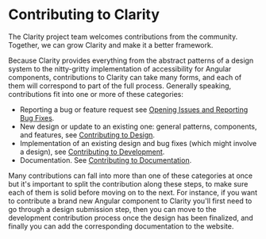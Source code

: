 # Contributing to Clarity

The Clarity project team welcomes contributions from the community. Together, we
can grow Clarity and make it a better framework.

Because Clarity provides everything from the abstract patterns of a design
system to the nitty-gritty implementation of accessibility for Angular components,
contributions to Clarity can take many forms, and each of them will correspond
to part of the full process. Generally speaking, contributions fit into one or
more of these categories:

* Reporting a bug or feature request see [Opening Issues and Reporting Bug Fixes](/docs/CONTRIBUTING_ISSUES.md).
* New design or update to an existing one: general patterns, components,
  and features, see [Contributing to Design](/docs/CONTRIBUTING_DESIGN.md).
* Implementation of an existing design and bug fixes (which might involve a
  design), see [Contributing to Development](/docs/CONTRIBUTING_DEVELOPMENT.md).
* Documentation. See [Contributing to Documentation](/docs/CONTRIBUTING_DOCUMENTATION.md).

Many contributions can fall into more than one of these categories at once but
it's important to split the contribution along these steps, to make sure each of
them is solid before moving on to the next. For instance, if you want to
contribute a brand new Angular component to Clarity you'll first need to go
through a design submission step, then you can move to the development
contribution process once the design has been finalized, and finally you can add
the corresponding documentation to the website.

